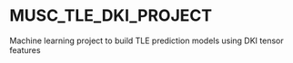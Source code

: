 # MUSC_TLE_DKI_PROJECT
Machine learning project to build TLE prediction models using DKI tensor features
